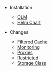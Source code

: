 <!-- _navbar.md -->

* Installation

  * [OLM](olm.md)
  * [Helm Chart](helm.md)

* Changes
  * [Filtered Cache](cache.md)
  * [Monitoring](monitoring.md)
  * [Proxies](px.md)
  * [Restricted](restricted.md)
  * [Storage Class](sc.md)
